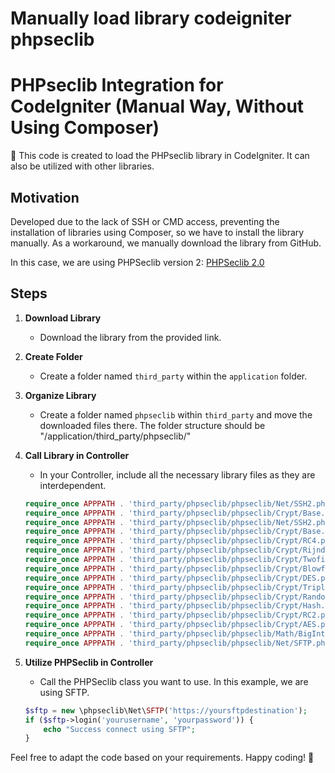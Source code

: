 # Manually load library codeigniter phpseclib

# PHPseclib Integration for CodeIgniter (Manual Way, Without Using Composer)

🚀 This code is created to load the PHPseclib library in CodeIgniter. It can also be utilized with other libraries.

## Motivation
Developed due to the lack of SSH or CMD access, preventing the installation of libraries using Composer, so we have to install the library manually. As a workaround, we manually download the library from GitHub.

In this case, we are using PHPSeclib version 2: [PHPSeclib 2.0](https://github.com/phpseclib/phpseclib/tree/2.0)

## Steps

1. **Download Library**
   - Download the library from the provided link.

2. **Create Folder**
   - Create a folder named `third_party` within the `application` folder.

3. **Organize Library**
   - Create a folder named `phpseclib` within `third_party` and move the downloaded files there. The folder structure should be "/application/third_party/phpseclib/"

4. **Call Library in Controller**
   - In your Controller, include all the necessary library files as they are interdependent.

    ```php
    require_once APPPATH . 'third_party/phpseclib/phpseclib/Net/SSH2.php';
    require_once APPPATH . 'third_party/phpseclib/phpseclib/Crypt/Base.php';
    require_once APPPATH . 'third_party/phpseclib/phpseclib/Net/SSH2.php';
    require_once APPPATH . 'third_party/phpseclib/phpseclib/Crypt/Base.php';
    require_once APPPATH . 'third_party/phpseclib/phpseclib/Crypt/RC4.php';
    require_once APPPATH . 'third_party/phpseclib/phpseclib/Crypt/Rijndael.php';
    require_once APPPATH . 'third_party/phpseclib/phpseclib/Crypt/Twofish.php';
    require_once APPPATH . 'third_party/phpseclib/phpseclib/Crypt/Blowfish.php';
    require_once APPPATH . 'third_party/phpseclib/phpseclib/Crypt/DES.php';
    require_once APPPATH . 'third_party/phpseclib/phpseclib/Crypt/TripleDES.php';
    require_once APPPATH . 'third_party/phpseclib/phpseclib/Crypt/Random.php';
    require_once APPPATH . 'third_party/phpseclib/phpseclib/Crypt/Hash.php';
    require_once APPPATH . 'third_party/phpseclib/phpseclib/Crypt/RC2.php';
    require_once APPPATH . 'third_party/phpseclib/phpseclib/Crypt/AES.php';
    require_once APPPATH . 'third_party/phpseclib/phpseclib/Math/BigInteger.php';
    require_once APPPATH . 'third_party/phpseclib/phpseclib/Net/SFTP.php';
    ```

5. **Utilize PHPSeclib in Controller**
   - Call the PHPSeclib class you want to use. In this example, we are using SFTP.

    ```php
    $sftp = new \phpseclib\Net\SFTP('https://yoursftpdestination');
    if ($sftp->login('yourusername', 'yourpassword')) {
        echo "Success connect using SFTP";
    }
    ```

Feel free to adapt the code based on your requirements. Happy coding! 🎉

